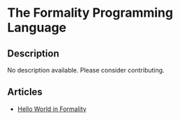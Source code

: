 # The Formality Programming Language

## Description

No description available. Please consider contributing.

## Articles

- [Hello World in Formality](https://sampleprograms.io/projects/hello-world/formality)